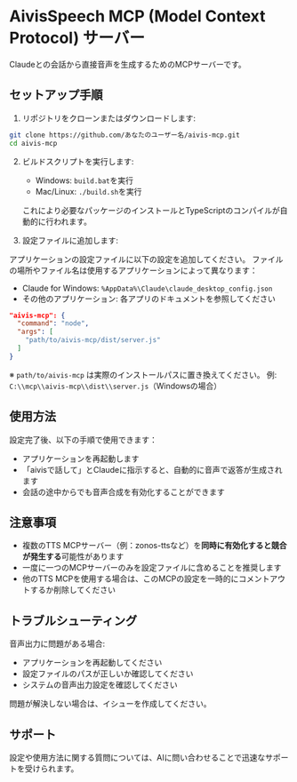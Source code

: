 # AivisSpeech MCP (Model Context Protocol) サーバー

Claudeとの会話から直接音声を生成するためのMCPサーバーです。

## セットアップ手順

1. リポジトリをクローンまたはダウンロードします:

```bash
git clone https://github.com/あなたのユーザー名/aivis-mcp.git
cd aivis-mcp
```

2. ビルドスクリプトを実行します:

   - Windows: `build.bat`を実行
   - Mac/Linux: `./build.sh`を実行

   これにより必要なパッケージのインストールとTypeScriptのコンパイルが自動的に行われます。

3. 設定ファイルに追加します:

アプリケーションの設定ファイルに以下の設定を追加してください。
ファイルの場所やファイル名は使用するアプリケーションによって異なります：

- Claude for Windows: `%AppData%\Claude\claude_desktop_config.json`
- その他のアプリケーション: 各アプリのドキュメントを参照してください

```json
"aivis-mcp": {
  "command": "node",
  "args": [
    "path/to/aivis-mcp/dist/server.js"
  ]
}
```

※ `path/to/aivis-mcp` は実際のインストールパスに置き換えてください。
例: `C:\\mcp\\aivis-mcp\\dist\\server.js`（Windowsの場合）

## 使用方法

設定完了後、以下の手順で使用できます：

- アプリケーションを再起動します
- 「aivisで話して」とClaudeに指示すると、自動的に音声で返答が生成されます
- 会話の途中からでも音声合成を有効化することができます

## 注意事項

- 複数のTTS MCPサーバー（例：zonos-ttsなど）を**同時に有効化すると競合が発生する**可能性があります
- 一度に一つのMCPサーバーのみを設定ファイルに含めることを推奨します
- 他のTTS MCPを使用する場合は、このMCPの設定を一時的にコメントアウトするか削除してください

## トラブルシューティング

音声出力に問題がある場合:

- アプリケーションを再起動してください
- 設定ファイルのパスが正しいか確認してください
- システムの音声出力設定を確認してください

問題が解決しない場合は、イシューを作成してください。

## サポート

設定や使用方法に関する質問については、AIに問い合わせることで迅速なサポートを受けられます。
